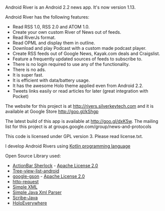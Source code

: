 Android River is an Android 2.2 news app. It's now version 1.13.

Android River has the following features:
- Read RSS 1.0, RSS 2.0 and ATOM 1.0.
- Create your own custom River of News out of feeds.
- Read RiverJs format.
- Read OPML and display them in outline.
- Download and play Podcast with a custom made podcast player.
- Create RSS feeds out of Google News, Kayak.com deals and Craigslist.
- Feature a frequently updated sources of feeds to subscribe to.
- There is no login required to use any of the functionality.
- There is no ads.
- It is super fast.
- It is efficient with data/battery usage.
- It has the awesome Holo theme applied even from Android 2.2.
- Tweets links easily or read articles for later (great integration with Pocket)

The website for this project is at http://rivers.silverkeytech.com and it is available at Google Store http://goo.gl/kShgp

The latest build of this app is available at http://goo.gl/dxK5w. The mailing list for this project is at groups.google.com/group/news-and-protocols

This code is licensed under GPL version 3. Please read license.txt.

I develop Android Rivers using <a href="http://kotlin.jetbrains.org/">Kotlin programming language</a>

Open Source Library used:
* [ActionBar Sherlock](http://actionbarsherlock.com/) - [Apache License 2.0](http://www.apache.org/licenses/LICENSE-2.0)
* [Tree-view-list-android](http://code.google.com/p/tree-view-list-android/)
* [google-gson](http://code.google.com/p/google-gson/) - [Apache License 2.0](http://www.apache.org/licenses/LICENSE-2.0)
* [http-request](https://github.com/kevinsawicki/http-request)
* [Simple XML](http://simple.sourceforge.net/)
* [Simple Java Xml Parser](https://github.com/thebuzzmedia/simple-java-xml-parser)
* [Scribe-Java](https://github.com/fernandezpablo85/scribe-java)
* [HoloEverywhere](https://github.com/ChristopheVersieux/HoloEverywhere)